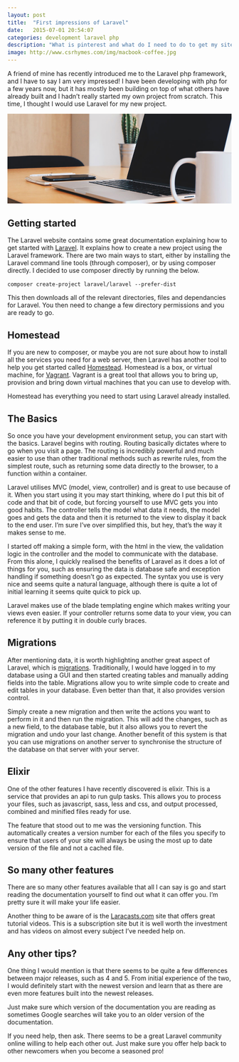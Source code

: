 ```yaml
---
layout: post
title:  "First impressions of Laravel"
date:   2015-07-01 20:54:07
categories: development laravel php
description: "What is pinterest and what do I need to do to get my site ready for pinners?"
image: http://www.csrhymes.com/img/macbook-coffee.jpg
---
```


A friend of mine has recently introduced me to the Laravel php framework, and I have to say I am very impressed! I have been developing with php for a few years now, but it has mostly been building on top of what others have already built and I hadn’t really started my own project from scratch. This time, I thought I would use Laravel for my new project. 

![Getting started with Laravel](/img/macbook-coffee.jpg "Getting ready for Laravel")

## Getting started

The Laravel website contains some great documentation explaining how to get started with [Laravel](http://laravel.com). It explains how to create a new project using the Laravel framework. There are two main ways to start, either by installing the Laravel command line tools (through composer), or by using composer directly. I decided to use composer directly by running the below.

	composer create-project laravel/laravel --prefer-dist

This then downloads all of the relevant directories, files and dependancies for Laravel. You then need to change a few directory permissions and you are ready to go. 

## Homestead

If you are new to composer, or maybe you are not sure about how to install all the services you need for a web server, then Laravel has another tool to help you get started called [Homestead](http://laravel.com/docs/5.1/homestead). Homestead is a box, or virtual machine, for [Vagrant](https://www.vagrantup.com/). Vagrant is a great tool that allows you to bring up, provision and bring down virtual machines that you can use to develop with. 

Homestead has everything you need to start using Laravel already installed. 

## The Basics

So once you have your development environment setup, you can start with the basics. Laravel begins with routing. Routing basically dictates where to go when you visit a page. The routing is incredibly powerful and much easier to use than other traditional methods such as rewrite rules, from the simplest route, such as returning some data directly to the browser, to a function within a container. 

Laravel utilises MVC (model, view, controller) and is great to use because of it. When you start using it you may start thinking, where do I put this bit of code and that bit of code, but forcing yourself to use MVC gets you into good habits. The controller tells the model what data it needs, the model goes and gets the data and then it is returned to the view to display it back to the end user. I’m sure I’ve over simplified this, but hey, that’s the way it makes sense to me. 

I started off making a simple form, with the html in the view, the validation logic in the controller and the model to communicate with the database. From this alone, I quickly realised the benefits of Laravel as it does a lot of things for you, such as ensuring the data is database safe and exception handling if something doesn’t go as expected. The syntax you use is very nice and seems quite a natural language, although there is quite a lot of initial learning it seems quite quick to pick up. 

Laravel makes use of the blade templating engine which makes writing your views even easier. If your controller returns some data to your view, you can reference it by putting it in double curly braces.


## Migrations

After mentioning data, it is worth highlighting another great aspect of Laravel, which is [migrations](http://laravel.com/docs/5.1/migrations). Traditionally, I would have logged in to my database using a GUI and then started creating tables and manually adding fields into the table. Migrations allow you to write simple code to create and edit tables in your database. Even better than that, it also provides version control. 

Simply create a new migration and then write the actions you want to perform in it and then run the migration. This will add the changes, such as a new field, to the database table, but it also allows you to revert the migration and undo your last change. Another benefit of this system is that you can use migrations on another server to synchronise the structure of the database on that server with your server. 

## Elixir

One of the other features I have recently discovered is elixir. This is a service that provides an api to run gulp tasks. This allows you to process your files, such as javascript, sass, less and css, and output processed, combined and minified files ready for use. 

The feature that stood out to me was the versioning function. This automatically creates a version number for each of the files you specify to ensure that users of your site will always be using the most up to date version of the file and not a cached file. 

## So many other features

There are so many other features available that all I can say is go and start reading the documentation yourself to find out what it can offer you. I’m pretty sure it will make your life easier. 

Another thing to be aware of is the [Laracasts.com](https://laracasts.com/) site that offers great tutorial videos. This is a subscription site but it is well worth the investment and has videos on almost every subject I’ve needed help on. 

## Any other tips?

One thing I would mention is that there seems to be quite a few differences between major releases, such as 4 and 5. From initial experience of the two, I would definitely start with the newest version and learn that as there are even more features built into the newest releases. 

Just make sure which version of the documentation you are reading as sometimes Google searches will take you to an older version of the documentation. 

If you need help, then ask. There seems to be a great Laravel community online willing to help each other out. Just make sure you offer help back to other newcomers when you become a seasoned pro!